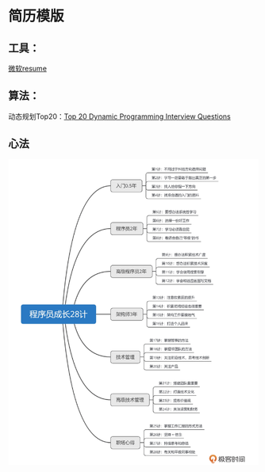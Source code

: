 # 简历模版

## 工具：
[微软resume](https://create.microsoft.com/en-us/templates/resumes)

## 算法：
动态规划Top20：[Top 20 Dynamic Programming Interview Questions](https://www.geeksforgeeks.org/top-20-dynamic-programming-interview-questions/)


## 心法
![Img](docs/software-engineering/10-interview/attachments/简历模版/a461415b08052543907d373b66252502_MD5.png)
